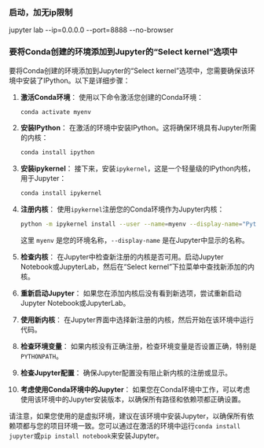 
### 启动，加无ip限制
jupyter lab --ip=0.0.0.0 --port=8888 --no-browser




### 要将Conda创建的环境添加到Jupyter的“Select kernel”选项中
要将Conda创建的环境添加到Jupyter的“Select kernel”选项中，您需要确保该环境中安装了IPython。以下是详细步骤：

1. **激活Conda环境**：
   使用以下命令激活您创建的Conda环境：
   ```bash
   conda activate myenv
   ```

2. **安装IPython**：
   在激活的环境中安装IPython。这将确保环境具有Jupyter所需的内核：
   ```bash
   conda install ipython
   ```

3. **安装ipykernel**：
   接下来，安装`ipykernel`，这是一个轻量级的IPython内核，用于Jupyter：
   ```bash
   conda install ipykernel
   ```

4. **注册内核**：
   使用`ipykernel`注册您的Conda环境作为Jupyter内核：
   ```bash
   python -m ipykernel install --user --name=myenv --display-name="Python (myenv)"
   ```
   这里 `myenv` 是您的环境名称，`--display-name` 是在Jupyter中显示的名称。

5. **检查内核**：
   在Jupyter中检查新注册的内核是否可用。启动Jupyter Notebook或JupyterLab，然后在“Select kernel”下拉菜单中查找新添加的内核。

6. **重新启动Jupyter**：
   如果您在添加内核后没有看到新选项，尝试重新启动Jupyter Notebook或JupyterLab。

7. **使用新内核**：
   在Jupyter界面中选择新注册的内核，然后开始在该环境中运行代码。

8. **检查环境变量**：
   如果内核没有正确注册，检查环境变量是否设置正确，特别是`PYTHONPATH`。

9. **检查Jupyter配置**：
   确保Jupyter配置没有阻止新内核的注册或显示。

10. **考虑使用Conda环境中的Jupyter**：
    如果您在Conda环境中工作，可以考虑使用该环境中的Jupyter安装版本，以确保所有路径和依赖项都正确设置。

请注意，如果您使用的是虚拟环境，建议在该环境中安装Jupyter，以确保所有依赖项都与您的项目环境一致。您可以通过在激活的环境中运行`conda install jupyter`或`pip install notebook`来安装Jupyter。